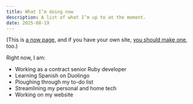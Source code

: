 ```yaml
---
title: What I’m doing now
description: A list of what I’m up to at the moment.
date: 2025-08-19
---
```


<aside class="border-4 border-double border-slate-300 px-8 py-2">

(This is [a now page](https://nownownow.com/about), and if you have your own site, [you should make one](https://nownownow.com/about), too.)

</aside>

Right now, I am:

* Working as a contract senior Ruby developer
* Learning Spanish on Duolingo
* Ploughing through my to-do list
* Streamlining my personal and home tech
* Working on my website
